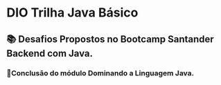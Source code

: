 # DIO Trilha Java Básico 

## 📚 Desafios Propostos no Bootcamp Santander Backend com Java.

### 🎉Conclusão do módulo Dominando a Linguagem Java.
